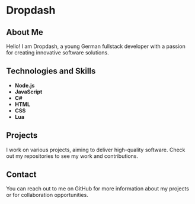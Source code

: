 # Dropdash

## About Me

Hello! I am Dropdash, a young German fullstack developer with a passion for creating innovative software solutions.

## Technologies and Skills

- **Node.js**
- **JavaScript**
- **C#**
- **HTML**
- **CSS**
- **Lua**

## Projects

I work on various projects, aiming to deliver high-quality software. Check out my repositories to see my work and contributions.

## Contact

You can reach out to me on GitHub for more information about my projects or for collaboration opportunities.
